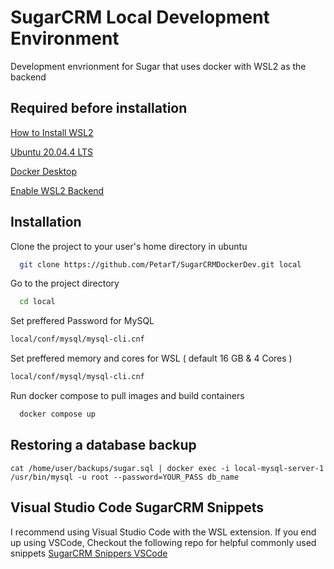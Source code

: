 
# SugarCRM Local Development Environment

Development envrionment for Sugar that uses docker with WSL2 as the backend
## Required before installation

[How to Install WSL2](https://docs.microsoft.com/en-us/windows/wsl/install)

[Ubuntu 20.04.4 LTS](https://www.microsoft.com/store/productId/9MTTCL66CPXJ) 

[Docker Desktop](https://www.docker.com/products/docker-desktop/)

[Enable WSL2 Backend](https://docs.docker.com/desktop/windows/wsl/#:~:text=Start%20Docker%20Desktop%20from%20the,will%20be%20enabled%20by%20default.)

## Installation

Clone the project to your user's home directory in ubuntu

```bash
  git clone https://github.com/PetarT/SugarCRMDockerDev.git local
```

Go to the project directory

```bash
  cd local
```

Set preffered Password for MySQL

```bash
local/conf/mysql/mysql-cli.cnf
```

Set preffered memory and cores for WSL ( default 16 GB & 4 Cores )

```bash
local/conf/mysql/mysql-cli.cnf 
``` 

Run docker compose to pull images and build containers

```bash
  docker compose up
```


## Restoring a database backup

```docker
cat /home/user/backups/sugar.sql | docker exec -i local-mysql-server-1 /usr/bin/mysql -u root --password=YOUR_PASS db_name
```


## Visual Studio Code SugarCRM Snippets

I recommend using Visual Studio Code with the WSL extension. If you end up using VSCode, Checkout the following repo for helpful commonly used snippets
[SugarCRM Snippers VSCode](https://github.com/hghazzawi/sugarcrm_snippets)
